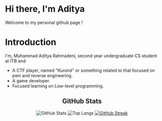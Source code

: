 # Hi there, I'm Aditya
Welcome to my personal github page !

# Introduction
I'm, Muhammad Aditya Rahmadeni, second year undergraduate CS student at ITB and 
- A CTF player, named "Kurond" or something related to that focused on pwn and reverse engineering.
- A game developer.
- Focused learning on Low-level programming.

<div align="center">
  <h2>GitHub Stats</h2>
  
  ![GitHub Stats](https://github-readme-stats.vercel.app/api?username=Kurosue&show_icons=true&theme=radical)
  ![Top Langs](https://github-readme-stats.vercel.app/api/top-langs/?username=Kurosue&layout=compact&theme=radical)
  [![GitHub Streak](https://github-readme-streak-stats.herokuapp.com/?user=Kurosue&theme=radical)](https://git.io/streak-stats)
</div>

